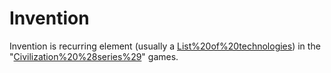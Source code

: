 # Invention

Invention is recurring element (usually a [List%20of%20technologies](technology)) in the "[Civilization%20%28series%29](Civilization)" games.